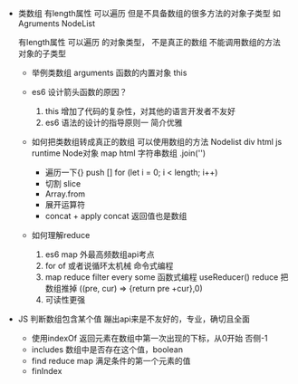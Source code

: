- 类数组
    有length属性 可以遍历  但是不具备数组的很多方法的对象子类型
    如 Agruments NodeList

    有length属性 可以遍历 的对象类型， 不是真正的数组
    不能调用数组的方法
    对象的子类型
    - 举例类数组
        arguments 函数的内置对象 this

    - es6 设计箭头函数的原因？
        1. this 增加了代码的复杂性，对其他的语言开发者不友好
        2. es6 语法的设计的指导原则一 简介优雅
    - 如何把类数组转成真正的数组
        可以使用数组的方法
       Nodelist div html  js runtime Node对象
       map html 字符串数组  .join('')
        - 遍历一下{} push []
        for (let i = 0; i < length; i++)
        - 切割 slice
        - Array.from
        - 展开运算符
        - concat + apply 
            concat 返回值也是数组

    - 如何理解reduce
        1. es6 map 外最高频数组api考点
        2. for of 或者说循环太机械  命令式编程
        3. map reduce filter every some 函数式编程
           useReducer() reduce 把数组推掉
           ((pre, cur) => {return pre +cur},0)
        4. 可读性更强

- JS 判断数组包含某个值
    蹦出api来是不友好的，专业，确切且全面
    - 使用indexOf 
      返回元素在数组中第一次出现的下标，从0开始 否侧-1
    - includes 
        数组中是否存在这个值，boolean
    - find    reduce map
        满足条件的第一个元素的值
    - finIndex  

